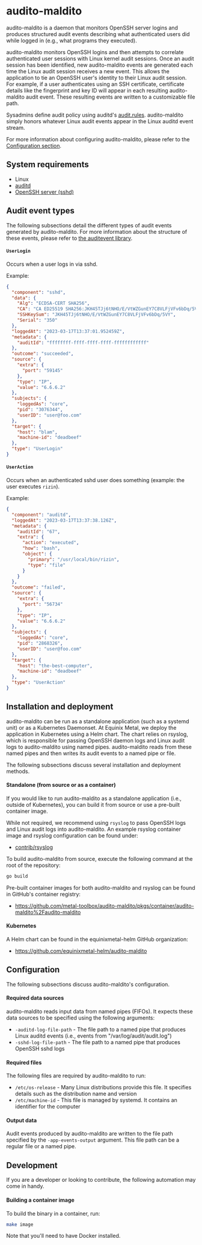 # audito-maldito

audito-maldito is a daemon that monitors OpenSSH server logins and produces
structured audit events describing what authenticated users did while logged
in (e.g., what programs they executed).

audito-maldito monitors OpenSSH logins and then attempts to correlate
authenticated user sessions with Linux kernel audit sessions. Once an
audit session has been identified, new audito-maldito events are generated
each time the Linux audit session receives a new event. This allows the
application to tie an OpenSSH user's identity to their Linux audit session.
For example, if a user authenticates using an SSH certificate, certificate
details like the fingerprint and key ID will appear in each resulting
audito-maldito audit event. These resulting events are written to
a customizable file path.

Sysadmins define audit policy using auditd's [audit.rules][audit.rules].
audito-maldito simply honors whatever Linux audit events appear in
the Linux auditd event stream.

For more information about configuring audito-maldito, please refer to
the [Configuration section](#configuration).

[audit.rules]: https://man7.org/linux/man-pages/man7/audit.rules.7.html

## System requirements

- Linux
- [auditd](https://man7.org/linux/man-pages/man8/auditd.8.html)
- [OpenSSH server (sshd)](https://www.openssh.com/)

## Audit event types

The following subsections detail the different types of audit events
generated by audito-maldito. For more information about the structure
of these events, please refer to [the auditevent library][auditevent-library].

[auditevent-library]: https://github.com/metal-toolbox/auditevent

#### `UserLogin`

Occurs when a user logs in via sshd.

Example:

```json
{
  "component": "sshd",
  "data": {
    "Alg": "ECDSA-CERT SHA256",
    "CA": "CA ED25519 SHA256:JKH45TJj6tNHO/E/VtWZGunEY7C8VLFjVFv6bDq/5VY=",
    "SSHKeySum": "JKH45TJj6tNHO/E/VtWZGunEY7C8VLFjVFv6bDq/5VY",
    "Serial": "350"
  },
  "loggedAt": "2023-03-17T13:37:01.952459Z",
  "metadata": {
    "auditId": "ffffffff-ffff-ffff-ffff-ffffffffffff"
  },
  "outcome": "succeeded",
  "source": {
    "extra": {
      "port": "59145"
    },
    "type": "IP",
    "value": "6.6.6.2"
  },
  "subjects": {
    "loggedAs": "core",
    "pid": "3076344",
    "userID": "user@foo.com"
  },
  "target": {
    "host": "blam",
    "machine-id": "deadbeef"
  },
  "type": "UserLogin"
}
```

#### `UserAction`

Occurs when an authenticated sshd user does something (example: the user
executes `rizin`).

Example:

```json
{
  "component": "auditd",
  "loggedAt": "2023-03-17T13:37:38.126Z",
  "metadata": {
    "auditId": "67",
    "extra": {
      "action": "executed",
      "how": "bash",
      "object": {
        "primary": "/usr/local/bin/rizin",
        "type": "file"
      }
    }
  },
  "outcome": "failed",
  "source": {
    "extra": {
      "port": "56734"
    },
    "type": "IP",
    "value": "6.6.6.2"
  },
  "subjects": {
    "loggedAs": "core",
    "pid": "2868326",
    "userID": "user@foo.com"
  },
  "target": {
    "host": "the-best-computer",
    "machine-id": "deadbeef"
  },
  "type": "UserAction"
}
```

## Installation and deployment

audito-maldito can be run as a standalone application (such as a systemd
unit) or as a Kubernetes Daemonset. At Equinix Metal, we deploy the
application in Kubernetes using a Helm chart. The chart relies on rsyslog,
which is responsible for passing OpenSSH daemon logs and Linux audit logs
to audito-maldito using named pipes. audito-maldito reads from these named
pipes and then writes its audit events to a named pipe or file.

The following subsections discuss several installation and deployment methods.

#### Standalone (from source or as a container)

If you would like to run audito-maldito as a standalone application (i.e.,
outside of Kubernetes), you can build it from source or use a pre-built
container image.

While not required, we recommend using `rsyslog` to pass OpenSSH logs and
Linux audit logs into audito-maldito. An example rsyslog container image
and rsyslog configuration can be found under:

- [contrib/rsyslog](contrib/rsyslog)

To build audito-maldito from source, execute the following command at the root
of the repository:

```sh
go build
```

Pre-built container images for both audito-maldito and rsyslog can be found
in GitHub's container registry:

- https://github.com/metal-toolbox/audito-maldito/pkgs/container/audito-maldito%2Faudito-maldito

#### Kubernetes

A Helm chart can be found in the equinixmetal-helm GitHub organization:

- https://github.com/equinixmetal-helm/audito-maldito

## Configuration

The following subsections discuss audito-maldito's configuration.

#### Required data sources

audito-maldito reads input data from named pipes (FIFOs). It expects these
data sources to be specified using the following arguments:

- `-auditd-log-file-path` - The file path to a named pipe that produces
  Linux auditd events (i.e., events from "/var/log/audit/audit.log")
- `-sshd-log-file-path` - The file path to a named pipe that produces
  OpenSSH sshd logs

#### Required files

The following files are required by audito-maldito to run:

- `/etc/os-release` - Many Linux distributions provide this file.
  It specifies details such as the distribution name and version
- `/etc/machine-id` - This file is managed by systemd. It contains
  an identifier for the computer

#### Output data

Audit events produced by audito-maldito are written to the file path
specified by the `-app-events-output` argument. This file path can be
a regular file or a named pipe.

## Development

If you are a developer or looking to contribute, the following automation
may come in handy.

#### Building a container image

To build the binary in a container, run:

```sh
make image
```

Note that you'll need to have Docker installed.
